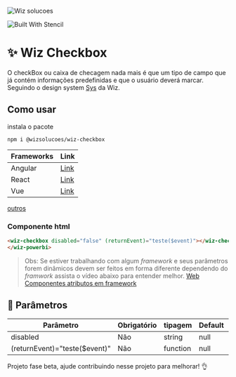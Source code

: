 

  

![Wiz solucoes](https://syz.wizsolucoes.com.br/assets/header/img/logowiz.svg)

![Built With Stencil](https://img.shields.io/badge/-Built%20With%20Stencil-16161d.svg?logo=data%3Aimage%2Fsvg%2Bxml%3Bbase64%2CPD94bWwgdmVyc2lvbj0iMS4wIiBlbmNvZGluZz0idXRmLTgiPz4KPCEtLSBHZW5lcmF0b3I6IEFkb2JlIElsbHVzdHJhdG9yIDE5LjIuMSwgU1ZHIEV4cG9ydCBQbHVnLUluIC4gU1ZHIFZlcnNpb246IDYuMDAgQnVpbGQgMCkgIC0tPgo8c3ZnIHZlcnNpb249IjEuMSIgaWQ9IkxheWVyXzEiIHhtbG5zPSJodHRwOi8vd3d3LnczLm9yZy8yMDAwL3N2ZyIgeG1sbnM6eGxpbms9Imh0dHA6Ly93d3cudzMub3JnLzE5OTkveGxpbmsiIHg9IjBweCIgeT0iMHB4IgoJIHZpZXdCb3g9IjAgMCA1MTIgNTEyIiBzdHlsZT0iZW5hYmxlLWJhY2tncm91bmQ6bmV3IDAgMCA1MTIgNTEyOyIgeG1sOnNwYWNlPSJwcmVzZXJ2ZSI%2BCjxzdHlsZSB0eXBlPSJ0ZXh0L2NzcyI%2BCgkuc3Qwe2ZpbGw6I0ZGRkZGRjt9Cjwvc3R5bGU%2BCjxwYXRoIGNsYXNzPSJzdDAiIGQ9Ik00MjQuNywzNzMuOWMwLDM3LjYtNTUuMSw2OC42LTkyLjcsNjguNkgxODAuNGMtMzcuOSwwLTkyLjctMzAuNy05Mi43LTY4LjZ2LTMuNmgzMzYuOVYzNzMuOXoiLz4KPHBhdGggY2xhc3M9InN0MCIgZD0iTTQyNC43LDI5Mi4xSDE4MC40Yy0zNy42LDAtOTIuNy0zMS05Mi43LTY4LjZ2LTMuNkgzMzJjMzcuNiwwLDkyLjcsMzEsOTIuNyw2OC42VjI5Mi4xeiIvPgo8cGF0aCBjbGFzcz0ic3QwIiBkPSJNNDI0LjcsMTQxLjdIODcuN3YtMy42YzAtMzcuNiw1NC44LTY4LjYsOTIuNy02OC42SDMzMmMzNy45LDAsOTIuNywzMC43LDkyLjcsNjguNlYxNDEuN3oiLz4KPC9zdmc%2BCg%3D%3D&colorA=16161d&style=flat-square)

  


# ✨ Wiz Checkbox
O checkBox ou caixa de checagem nada mais é que um tipo de campo que já contém informações predefinidas e que o usuário deverá marcar. Seguindo o design system [Sys](https://syz.wizsolucoes.com.br/) da Wiz.
## Como usar 
  
  instala o pacote
```
npm i @wizsolucoes/wiz-checkbox
```


|Frameworks| Link|
|--|--|
|Angular| [Link](https://github.com/wizsolucoes/wiz-powerbi/wiki/Como-usar-angular)|
|React | [Link](https://github.com/wizsolucoes/wiz-powerbi/wiki/Como-usar-react)|
| Vue | [Link](https://github.com/wizsolucoes/wiz-powerbi/wiki/Como-usar-Vue)|
[outros](https://stenciljs.com/docs/overview)



### Componente html
```html
<wiz-checkbox disabled="false" (returnEvent)="teste($event)"></wiz-checkbox>
</wiz-powerbi>
```
> Obs: Se estiver trabalhando com algum _framework_ e seus parâmetros forem dinâmicos devem ser feitos em forma diferente dependendo do _framwork_ assista o vídeo abaixo para entender melhor.
[Web Componentes atributos em framework](https://www.youtube.com/watch?v=sK1ODp0nDbM&feature=youtu.be&t=28m36s)

  
  
## 🧾 Parâmetros


| Parâmetro			| Obrigatório | tipagem | Default | Observação
|-------------------|-------------|----------|------|---|
| disabled    		| Não	| string	| null	| Campo| Por padrão ele vem disabled
| (returnEvent)="teste($event)"		| Não	| function	| null	| Eventemitter 




Projeto fase beta, ajude contribuindo nesse projeto para melhorar! :ok_hand: